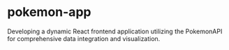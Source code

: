 # pokemon-app
Developing a dynamic React frontend application utilizing the PokemonAPI for comprehensive data integration and visualization.
